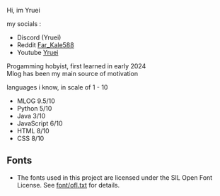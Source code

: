 Hi, im Yruei  
  
my socials :  
* Discord (Yruei)  
* Reddit [Far_Kale588](https://www.reddit.com/user/Far_Kale588/)  
* Youtube [Yruei](https://www.youtube.com/@Yruei_)  

Progamming hobyist, first learned in early 2024  
Mlog has been my main source of motivation

languages i know, in scale of 1 - 10    
  
- MLOG 9.5/10  
- Python 5/10  
- Java 3/10
- JavaScript 6/10 
- HTML 8/10  
- CSS 8/10  

## Fonts
- The fonts used in this project are licensed under the SIL Open Font License. See [font/ofl.txt](font/ofl.txt) for details.


